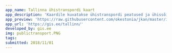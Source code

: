 ```yaml
---
app_name: Tallinna ühistranspordi kaart
app_description: 'Kaardile kuvatakse ühistranspordi peatused ja ühissõidukite asukoht reaalajas. Andmed uuenevad iga 10 sekundi järel ja sõidukite asukohad muutuvad automaatselt. Igale ikoonile klikkides näeb antud sõiduki kohta rohkem infot. Samuti on võimalik filtreerida kaardil kuvatavaid sõidukeid tüübi kaupa. Peatustel klikkides näeb järgmisi väljumisaegu. Olemas on ka staatiline versioon sellest kaardist koos andmetabeliga.'
app_preview: 'https://raw.githubusercontent.com/okestonia/jkan/master/img/publictransport.PNG'
app_url: 'https://gis.ee/tallinn/'
developed_by: gis.ee
img: publictransport.PNG
tags:
submitted: 2018/11/01
---
```

